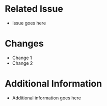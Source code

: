 # Related Issue
- Issue goes here

# Changes
- Change 1
- Change 2

# Additional Information
- Additional information goes here